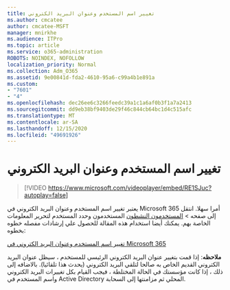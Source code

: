 ```yaml
---
title: تغيير اسم المستخدم وعنوان البريد الكتروني
ms.author: cmcatee
author: cmcatee-MSFT
manager: mnirkhe
ms.audience: ITPro
ms.topic: article
ms.service: o365-administration
ROBOTS: NOINDEX, NOFOLLOW
localization_priority: Normal
ms.collection: Adm_O365
ms.assetid: 9e00841d-fda2-4610-95a6-c99a4b1e891a
ms.custom:
- "7601"
- "4"
ms.openlocfilehash: dec26ee6c3266feedc39a1c1a6af0b3f1a7a2413
ms.sourcegitcommit: dd9eb38bf9403de29f46c844cb64bc1d4c515afc
ms.translationtype: MT
ms.contentlocale: ar-SA
ms.lasthandoff: 12/15/2020
ms.locfileid: "49691926"
---
```

# <a name="change-a-users-name-and-email-address"></a>تغيير اسم المستخدم وعنوان البريد الكتروني

> [!VIDEO https://www.microsoft.com/videoplayer/embed/RE1SJuc?autoplay=false]

يعتبر تغيير اسم المستخدم وعنوان البريد الكتروني في Microsoft 365 أمرا سهلا. انتقل إلى صفحه  \> [المستخدمون النشطون](https://go.microsoft.com/fwlink/p/?linkid=834822) المستخدمون وحدد المستخدم لتحرير المعلومات الخاصة بهم. يمكنك أيضا استخدام هذه المقالة للحصول علي إرشادات مفصله خطوه بخطوه:
  
[تغيير اسم المستخدم وعنوان البريد الكتروني في Microsoft 365](https://docs.microsoft.com/microsoft-365/admin/add-users/change-a-user-name-and-email-address)
  
 **ملاحظه**: إذا قمت بتغيير عنوان البريد الكتروني الرئيسي للمستخدم ، سيظل عنوان البريد الكتروني القديم الخاص به صالحا لتلقي البريد الكتروني (يحدث هذا تلقائيا). بالاضافه إلى ذلك ، إذا كانت مؤسستك في الحالة المختلطة ، فيجب القيام بكل تغييرات البريد الكتروني واسم المستخدم في Active Directory المحلي ثم مزامنتها إلى السحابة.